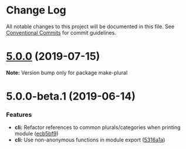 # Change Log

All notable changes to this project will be documented in this file.
See [Conventional Commits](https://conventionalcommits.org) for commit guidelines.

# [5.0.0](https://github.com/eemeli/make-plural/compare/make-plural@5.0.0-beta.1...make-plural@5.0.0) (2019-07-15)

**Note:** Version bump only for package make-plural





# 5.0.0-beta.1 (2019-06-14)


### Features

* **cli:** Refactor references to common plurals/categories when printing module ([ecb5bf9](https://github.com/eemeli/make-plural/commit/ecb5bf9))
* **cli:** Use non-anonymous functions in module export ([5316a1a](https://github.com/eemeli/make-plural/commit/5316a1a))
